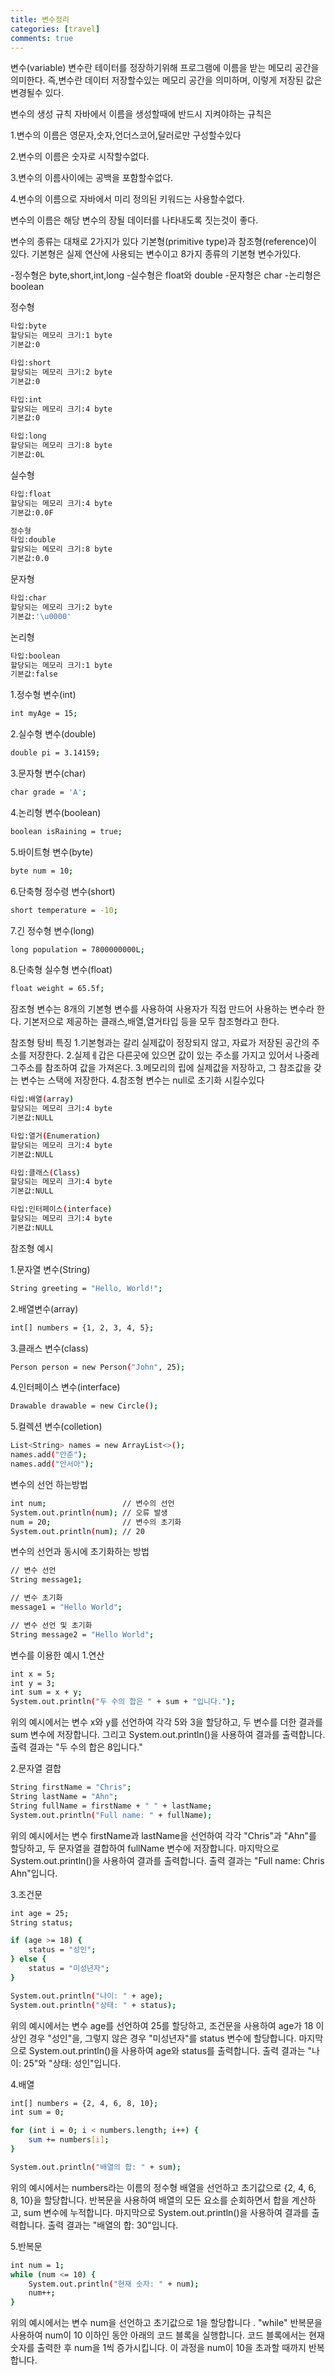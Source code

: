 ```yaml
---
title: 변수정리
categories: [travel]
comments: true
---
```

변수(variable)
변수란 테이터를 정장하기위해 프로그램에 이름을 받는 메모리 공간을 의미한다.
즉,변수란 데이터 저장할수있는 메모리 공간을 의미하며, 이렇게 저장된 값은 변경될수 있다.

변수의 생성 규칙
자바에서 이름을 생성할때에 반드시 지켜야하는 규칙은

1.변수의 이름은 영문자,숫자,언더스코어,달러로만 구성할수있다

2.변수의 이름은 숫자로 시작할수없다.

3.변수의 이름사이에는 공백을 포함할수없다.

4.변수의 이름으로 자바에서 미리 정의된 키워드는 사용할수없다.

변수의 이름은 해당 변수의 장될 데이터를 나타내도록 짓는것이 좋다.

변수의 종류는 대채로 2가지가 있다 기본형(primitive type)과 참조형(reference)이 있다. 기본형은 실제 연산에 사용되는 변수이고 8가지 종류의 기본형 변수가있다.

-정수형은 byte,short,int,long
-실수형은 float와 double
-문자형은 char
-논리형은 boolean


정수형
```bash
타입:byte
할당되는 메모리 크기:1 byte
기본값:0

타입:short
할당되는 메모리 크기:2 byte
기본값:0

타입:int
할당되는 메모리 크기:4 byte
기본값:0

타입:long
할당되는 메모리 크기:8 byte
기본값:0L
```

실수형
```bash
타입:float
할당되는 메모리 크기:4 byte
기본값:0.0F

정수형
타입:double
할당되는 메모리 크기:8 byte
기본값:0.0
```

문자형
```bash
타입:char
할당되는 메모리 크기:2 byte
기본값:'\u0000'
```

논리형
```bash
타입:boolean
할당되는 메모리 크기:1 byte
기본값:false
```

1.정수형 변수(int)
```bash
int myAge = 15;
```

2.실수형 변수(double)
```bash
double pi = 3.14159;
```

3.문자형 변수(char)
```bash
char grade = 'A';
```

4.논리형 변수(boolean)
```bash
boolean isRaining = true;
```

5.바이트형 변수(byte)
```bash
byte num = 10;
```

6.단축형 정수령 변수(short)
```bash
short temperature = -10;
```

7.긴 정수형 변수(long)
```bash
long population = 7800000000L;
```

8.단축형 실수형 변수(float)
```bash
float weight = 65.5f;
```

잠조형 변수는 8개의 기본형 변수를 사용하여 사용자가 직접 만드어 사용하는 변수라 한다. 기본저으로 제공하는 클래스,배열,열거타입 등을 모두 참조형라고 한다.

참조형 탕비 특징
1.기본형과는 갈리 실제값이 정장되지 않고, 자료가 저장된 공간의 주소를 저장한다.
2.실제ㅔ갑은 다른곳에 있으면 값이 있는 주소를 가지고 있어서 나중레 그주소를 참조하여 값을 가져온다.
3.메모리의 립에 실제값을 저장하고, 그 참조값을 갖는 변수는 스택에 저장한다.
4.참조형 변수는 null로 초기화 시킬수있다
```bash
타입:배열(array)
할당되는 메모리 크기:4 byte
기본값:NULL

타입:열거(Enumeration)
할당되는 메모리 크기:4 byte
기본값:NULL

타입:클래스(Class)
할당되는 메모리 크기:4 byte
기본값:NULL

타입:인터페이스(interface)
할당되는 메모리 크기:4 byte
기본값:NULL
```
참조형 예시

1.문자열 변수(String)
```bash
String greeting = "Hello, World!";
```

2.배열변수(array)
```bash
int[] numbers = {1, 2, 3, 4, 5};
```

3.클래스 변수(class)
```bash
Person person = new Person("John", 25);
```

4.인터페이스 변수(interface)
```bash
Drawable drawable = new Circle();
```

5.컬렉션 변수(colletion)
```bash
List<String> names = new ArrayList<>();
names.add("안준");
names.add("안서아");
```

변수의 선언 하는방법
```bash
int num;                 // 변수의 선언
System.out.println(num); // 오류 발생
num = 20;                // 변수의 초기화
System.out.println(num); // 20
```
변수의 선언과 동시에 초기화하는 방법
```bash
// 변수 선언
String message1;

// 변수 초기화
message1 = "Hello World";

// 변수 선언 및 초기화
String message2 = "Hello World";
```

변수를 이용한 예시
1.연산
```bash
int x = 5;
int y = 3;
int sum = x + y;
System.out.println("두 수의 합은 " + sum + "입니다.");
```
위의 예시에서는 변수 x와 y를 선언하여 각각 5와 3을 할당하고,
 두 변수를 더한 결과를 sum 변수에 저장합니다. 
 그리고 System.out.println()을 사용하여 결과를 출력합니다.
  출력 결과는 "두 수의 합은 8입니다."

2.문자열 결합
```bash
String firstName = "Chris";
String lastName = "Ahn";
String fullName = firstName + " " + lastName;
System.out.println("Full name: " + fullName);
```
위의 예시에서는 변수 firstName과 lastName을 
선언하여 각각 "Chris"과 "Ahn"를 할당하고,
 두 문자열을 결합하여 fullName 변수에 저장합니다. 
 마지막으로 System.out.println()을 사용하여 결과를 출력합니다. 
 출력 결과는 "Full name: Chris Ahn"입니다.

3.조건문
```bash
int age = 25;
String status;

if (age >= 18) {
    status = "성인";
} else {
    status = "미성년자";
}

System.out.println("나이: " + age);
System.out.println("상태: " + status);
```
위의 예시에서는 변수 age를 선언하여 25를 할당하고, 
조건문을 사용하여 age가 18 이상인 경우 "성인"을, 
그렇지 않은 경우 "미성년자"를 status 변수에 할당합니다. 
마지막으로 System.out.println()을 사용하여 age와 status를 출력합니다. 
출력 결과는 "나이: 25"와 "상태: 성인"입니다.

4.배열
```bash
int[] numbers = {2, 4, 6, 8, 10};
int sum = 0;

for (int i = 0; i < numbers.length; i++) {
    sum += numbers[i];
}

System.out.println("배열의 합: " + sum);
```
위의 예시에서는 numbers라는 이름의 정수형 배열을 선언하고 
초기값으로 {2, 4, 6, 8, 10}을 할당합니다. 
반복문을 사용하여 배열의 모든 요소를 순회하면서 합을 계산하고, 
sum 변수에 누적합니다. 마지막으로 System.out.println()을 사용하여 결과를 출력합니다. 출력 결과는 "배열의 합: 30"입니다.

5.반복문
```bash
int num = 1;
while (num <= 10) {
    System.out.println("현재 숫자: " + num);
    num++;
}
```
위의 예시에서는 변수 num을 선언하고 초기값으로 1을 할당합니다
. "while" 반복문을 사용하여 num이 10 이하인 동안 아래의 코드 블록을 실행합니다. 코드 블록에서는 현재 숫자를 출력한 후 num을 1씩 증가시킵니다.
 이 과정을 num이 10을 초과할 때까지 반복합니다.